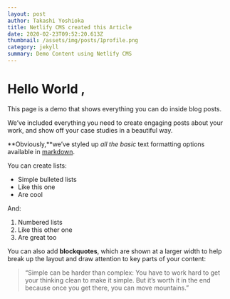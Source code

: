```yaml
---
layout: post
author: Takashi Yoshioka
title: Netlify CMS created this Article
date: 2020-02-23T09:52:20.613Z
thumbnail: /assets/img/posts/1profile.png
category: jekyll
summary: Demo Content using Netlify CMS
---
```

# Hello World ,

This page is a demo that shows everything you can do inside blog posts.

We’ve included everything you need to create engaging posts about your work, and show off your case studies in a beautiful way.

**Obviously,**we’ve styled up *all the basic* text formatting options available in [markdown](https://github.com/adam-p/markdown-here/wiki/Markdown-Cheatsheet).

You can create lists:

* Simple bulleted lists
* Like this one
* Are cool

And:

1. Numbered lists
2. Like this other one
3. Are great too

You can also add **blockquotes**, which are shown at a larger width to help break up the layout and draw attention to key parts of your content:

> “Simple can be harder than complex: You have to work hard to get your thinking clean to make it simple. But it’s worth it in the end because once you get there, you can move mountains.”





